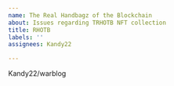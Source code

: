 ```yaml
---
name: The Real Handbagz of the Blockchain
about: Issues regarding TRHOTB NFT collection
title: RHOTB
labels: ''
assignees: Kandy22

---
```


Kandy22/warblog
